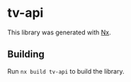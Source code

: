 # tv-api

This library was generated with [Nx](https://nx.dev).

## Building

Run `nx build tv-api` to build the library.
